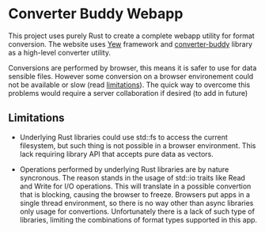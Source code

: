 # Converter Buddy Webapp

This project uses purely Rust to create a complete webapp utility for format conversion. The website uses [Yew](https://yew.rs/) framework and [converter-buddy](https://github.com/attilio-oliva/converter-buddy) library as a high-level converter utility.

Conversions are performed by browser, this means it is safer to use for data sensible files. However some conversion on a browser environement could not be available or slow (read [limitations](##Limitations)). The quick way to overcome this problems would require a server collaboration if desired (to add in future) 

## Limitations
- Underlying Rust libraries could use std::fs to access the current filesystem, but such thing is not possible in a browser environment. This lack requiring library API that accepts pure data as vectors.

- Operations performed by underlying Rust libraries are by nature syncronous. The reason stands in the usage of std::io traits like Read and Write for I/O operations. This will translate in a possible convertion that is blocking, causing the browser to freeze. Browsers put apps in a single thread environment, so there is no way other than async libraries only usage for convertions. Unfortunately there is a lack of such type of libraries, limiting the combinations of format types supported in this app.